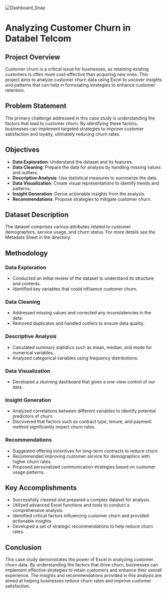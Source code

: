 
![Dashboard_Snap](https://github.com/user-attachments/assets/f76552ce-8590-4588-bb20-e85ec2d5896b)

# Analyzing Customer Churn in Databel Telcom

## Project Overview
Customer churn is a critical issue for businesses, as retaining existing customers is often more cost-effective than acquiring new ones. This project aims to analyze customer churn data using Excel to uncover insights and patterns that can help in formulating strategies to enhance customer retention.

## Problem Statement
The primary challenge addressed in this case study is understanding the factors that lead to customer churn. By identifying these factors, businesses can implement targeted strategies to improve customer satisfaction and loyalty, ultimately reducing churn rates.

## Objectives
- **Data Exploration**: Understand the dataset and its features.
- **Data Cleaning**: Prepare the data for analysis by handling missing values and outliers.
- **Descriptive Analysis**: Use statistical measures to summarize the data.
- **Data Visualization**: Create visual representations to identify trends and patterns.
- **Insight Generation**: Derive actionable insights from the analysis.
- **Recommendations**: Propose strategies to mitigate customer churn.

## Dataset Description
The dataset comprises various attributes related to customer demographics, service usage, and churn status. 
For more details see the Metadata Sheet in the directory.

## Methodology

### Data Exploration
- Conducted an initial review of the dataset to understand its structure and contents.
- Identified key variables that could influence customer churn.

### Data Cleaning
- Addressed missing values and corrected any inconsistencies in the data.
- Removed duplicates and handled outliers to ensure data quality.

### Descriptive Analysis
- Calculated summary statistics such as mean, median, and mode for numerical variables.
- Analyzed categorical variables using frequency distributions.

### Data Visualization
- Developed a stunning dashboard that gives a one-view control of our data.

### Insight Generation
- Analyzed correlations between different variables to identify potential predictors of churn.
- Discovered that factors such as contract type, tenure, and payment method significantly impact churn rates.

### Recommendations
- Suggested offering incentives for long-term contracts to reduce churn.
- Recommended improving customer service for demographics with higher churn rates.
- Proposed personalized communication strategies based on customer usage patterns.

## Key Accomplishments
- Successfully cleaned and prepared a complex dataset for analysis.
- Utilized advanced Excel functions and tools to conduct a comprehensive analysis.
- Identified critical factors influencing customer churn and provided actionable insights.
- Developed a set of strategic recommendations to help reduce churn rates.

## Conclusion
This case study demonstrates the power of Excel in analyzing customer churn data. By understanding the factors that drive churn, businesses can implement effective strategies to retain customers and enhance their overall experience. The insights and recommendations provided in this analysis are aimed at helping businesses reduce churn rates and improve customer satisfaction.


